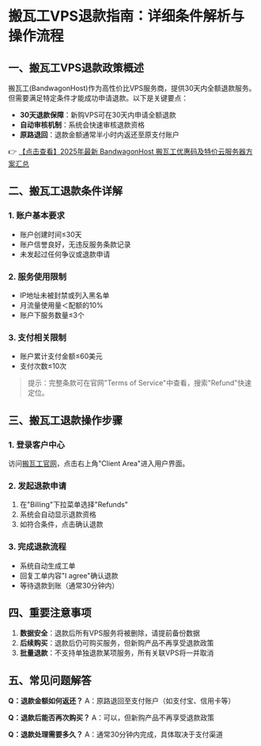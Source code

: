 # 搬瓦工VPS退款指南：详细条件解析与操作流程

## 一、搬瓦工VPS退款政策概述

搬瓦工(BandwagonHost)作为高性价比VPS服务商，提供30天内全额退款服务。但需要满足特定条件才能成功申请退款。以下是关键要点：

- **30天退款保障**：新购VPS可在30天内申请全额退款
- **自动审核机制**：系统会快速审核退款资格
- **原路退回**：退款金额通常半小时内返还至原支付账户

👉 [【点击查看】2025年最新 BandwagonHost 搬瓦工优惠码及特价云服务器方案汇总](https://bit.ly/banwagon)

## 二、搬瓦工退款条件详解

### 1. 账户基本要求
- 账户创建时间≤30天
- 账户信誉良好，无违反服务条款记录
- 未发起过任何争议或退款申请

### 2. 服务使用限制
- IP地址未被封禁或列入黑名单
- 月流量使用量＜配额的10%
- 账户下服务数量≤3个

### 3. 支付相关限制
- 账户累计支付金额≤60美元
- 支付次数≤10次

> 提示：完整条款可在官网"Terms of Service"中查看，搜索"Refund"快速定位。

## 三、搬瓦工退款操作步骤

### 1. 登录客户中心
访问[搬瓦工官网](https://bit.ly/banwagon)，点击右上角"Client Area"进入用户界面。

### 2. 发起退款申请
1. 在"Billing"下拉菜单选择"Refunds"
2. 系统会自动显示退款资格
3. 如符合条件，点击确认退款

### 3. 完成退款流程
- 系统自动生成工单
- 回复工单内容"I agree"确认退款
- 等待退款到账（通常30分钟内）

## 四、重要注意事项

1. **数据安全**：退款后所有VPS服务将被删除，请提前备份数据
2. **后续购买**：退款后仍可购买服务，但新购产品不再享受退款政策
3. **批量退款**：不支持单独退款某项服务，所有关联VPS将一并取消

## 五、常见问题解答

**Q：退款金额如何返还？**
A：原路退回至支付账户（如支付宝、信用卡等）

**Q：退款后能否再次购买？**
A：可以，但新购产品不再享受退款政策

**Q：退款处理需要多久？**
A：通常30分钟内完成，具体取决于支付渠道